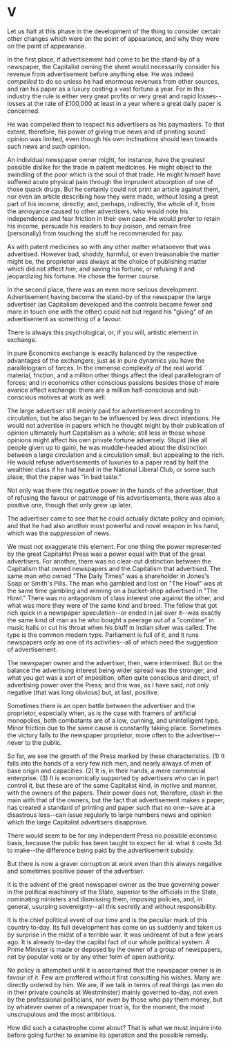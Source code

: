 # V

Let us halt at this phase in the development of the thing to consider certain other changes which were on the point of appearance, and why they were on the point of appearance.

In the first place, if advertisement had come to be the stand-by of a newspaper, the Capitalist owning the sheet would necessarily consider his revenue from advertisement before anything else. He was indeed *compelled* to do so unless he had enormous revenues from other sources, and ran his paper as a luxury costing a vast fortune a year. For in this industry the rule is either very great profits or very great and rapid losses--losses at the rate of £100,000 at least in a year where a great daily paper is concerned.

He was compelled then to respect his advertisers as his paymasters. To that extent, therefore, his power of giving true news and of printing sound opinion was limited, even though his own inclinations should lean towards such news and such opinion.

An individual newspaper owner might, for instance, have the greatest possible dislike for the trade in patent medicines. He might object to the swindling of the poor which is the soul of that trade. He might himself have suffered acute physical pain through the imprudent absorption of one of those quack drugs. But he certainly could not print an article against them, nor even an article describing how they were made, without losing a great part of his income, directly; and, perhaps, indirectly, the whole of it, from the annoyance caused to other advertisers, who would note his independence and fear friction in their own case. He would prefer to retain his income, persuade his readers to buy poison, and remain free (personally) from touching the stuff he recommended for pay.

As with patent medicines so with any other matter whatsoever that was advertised. However bad, shoddy, harmful, or even treasonable the matter might be, the proprietor was always at the choice of publishing matter which did not affect *him*, and saving his fortune, or refusing it and jeopardizing his fortune. He chose the former course.

In the second place, there was an even more serious development. Advertisement having become the stand-by of the newspaper the large advertiser (as Capitalism developed and the controls became fewer and more in touch one with the other) could not but regard his "giving" of an advertisement as something of a favour.

There is always this psychological, or, if you will, artistic element in exchange.

In pure Economics exchange is exactly balanced by the respective advantages of the exchangers; just as in pure dynamics you have the parallelogram of forces. In the immense complexity of the real world material, friction, and a million other things affect the ideal parallelogram of forces; and in economics other conscious passions besides those of mere avarice affect exchange: there are a million half-conscious and sub-conscious motives at work as well.

The large advertiser still *mainly* paid for advertisement according to circulation, but he also began to be influenced by less direct intentions. He would not advertise in papers which he thought might by their publication of opinion ultimately hurt Capitalism as a whole; still less in those whose opinions might affect his own private fortune adversely. Stupid (like all people given up to gain), he was muddle-headed about the distinction between a large circulation and a circulation small, but appealing to the rich. He would refuse advertisements of luxuries to a paper read by half the wealthier class if he had heard in the National Liberal Club, or some such place, that the paper was "in bad taste."

Not only was there this negative power in the hands of the advertiser, that of refusing the favour or patronage of his advertisements, there was also a positive one, though that only grew up later.

The advertiser came to see that he could actually dictate policy and opinion; and that he had also another most powerful and novel weapon in his hand, which was the *suppression* of news.

We must not exaggerate this element. For one thing the power represented by the great CapitaHst Press was a power equal with that of the great advertisers. For another, there was no clear-cut distinction between the Capitalism that owned newspapers and the Capitalism that advertised. The same man who owned "The Daily Times" was a shareholder in Jones's Soap or Smith's Pills. The man who gambled and lost on "The Howl" was at the same time gambling and winning on a bucket-shop advertised in "The Howl." There was no antagonism of class interest one against the other, and what was more they were of the same kind and breed. The fellow that got rich quick in a newspaper speculation--or ended in jail over it--was exactly the same kind of man as he who bought a peerage out of a "combine" in music halls or cut his throat when his bluff in Indian silver was called. The type is the common modern type. Parliament is full of it, and it runs newspapers only as one of its activities--all of which need the suggestion of advertisement.

The newspaper owner and the advertiser, then, were intermixed. But on the balance the advertising interest being wider spread was the stronger, and what you got was a sort of imposition, often quite conscious and direct, of advertising power over the Press; and this was, as I have said, not only negative (that was long obvious) but, at last, positive.

Sometimes there is an open battle between the advertiser and the proprietor, especially when, as is the case with framers of artificial monopolies, both combatants are of a low, cunning, and unintelligent type. Minor friction due to the same cause is constantly taking place. Sometimes the victory falls to the newspaper proprietor, more often to the advertiser--never to the public.

So far, we see the growth of the Press marked by these characteristics. (1) It falls into the hands of a very few rich men, and nearly always of men of base origin and capacities. (2) It is, in their hands, a mere commercial enterprise. (3) It is economically supported by advertisers who can in part control it, but these are of the same Capitalist kind, in motive and manner, with the owners of the papers. Their power does not, therefore, clash in the main with that of the owners, but the fact that advertisement makes a paper, has created a standard of printing and paper such that no one--save at a disastrous loss--can issue regularly to large numbers news and opinion which the large Capitalist advertisers disapprove.

There would seem to be for any independent Press no possible economic basis, because the public has been taught to expect for id. what it costs 3d. to make--the difference being paid by the advertisement subsidy.

But there is now a graver corruption at work even than this always negative and sometimes positive power of the advertiser.

It is the advent of the great newspaper owner as the true governing power in the political machinery of the State, superior to the officials in the State, nominating ministers and dismissing them, imposing policies, and, in general, usurping sovereignty--all this secretly and without responsibility.

It is the chief political event of our time and is the peculiar mark of this country to-day. Its full development has come on us suddenly and taken us by surprise in the midst of a terrible war. It was undreamt of but a few years ago. It is already to-day the capital fact of our whole political system. A Prime Minister is made or deposed by ihe owner of a group of newspapers, not by popular vote or by any other form of open authority.

No policy is attempted until it is ascertained that the newspaper owner is in favour of it. Few are proffered without first consulting his wishes. Many are directly ordered by him. We are, if we talk in terms of real things (as men do in their private councils at Westminster) mainly governed to-day, not even by the professional politicians, nor even by those who pay them money, but by whatever owner of a newspaper trust is, for the moment, the most unscrupulous and the most ambitious.

How did such a catastrophe come about? That is what we must inquire into before going further to examine its operation and the possible remedy.
